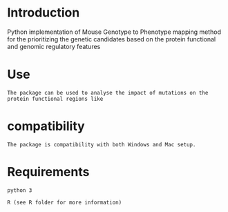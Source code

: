 # Introduction

   Python implementation of Mouse Genotype to Phenotype mapping method for the prioritizing the genetic candidates based on the protein functional and genomic regulatory features

# Use

    The package can be used to analyse the impact of mutations on the protein functional regions like 
# compatibility

    The package is compatibility with both Windows and Mac setup. 
    
# Requirements

    python 3 
    
    R (see R folder for more information)
